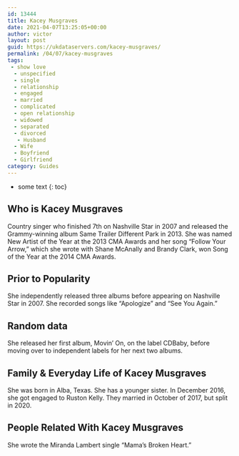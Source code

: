 ```yaml
---
id: 13444
title: Kacey Musgraves
date: 2021-04-07T13:25:05+00:00
author: victor
layout: post
guid: https://ukdataservers.com/kacey-musgraves/
permalink: /04/07/kacey-musgraves
tags:
 - show love
  - unspecified
  - single
  - relationship
  - engaged
  - married
  - complicated
  - open relationship
  - widowed
  - separated
  - divorced
   - Husband
  - Wife
  - Boyfriend
  - Girlfriend
category: Guides
---
```


* some text
{: toc}


## Who is Kacey Musgraves



Country singer who finished 7th on Nashville Star in 2007 and released the Grammy-winning album Same Trailer Different Park in 2013. She was named New Artist of the Year at the 2013 CMA Awards and her song &#8220;Follow Your Arrow,&#8221; which she wrote with Shane McAnally and Brandy Clark, won Song of the Year at the 2014 CMA Awards.

                
                
                
## Prior to Popularity



She independently released three albums before appearing on Nashville Star in 2007. She recorded songs like &#8220;Apologize&#8221; and &#8220;See You Again.&#8221;

                
                
                
## Random data



She released her first album, Movin&#8217; On, on the label CDBaby, before moving over to independent labels for her next two albums.

                
                
                
## Family & Everyday Life of Kacey Musgraves



She was born in Alba, Texas. She has a younger sister. In December 2016, she got engaged to Ruston Kelly. They married in October of 2017, but split in 2020.

                
                
                
## People Related With Kacey Musgraves



She wrote the Miranda Lambert single &#8220;Mama&#8217;s Broken Heart.&#8221;

                
              
            
          
          
          